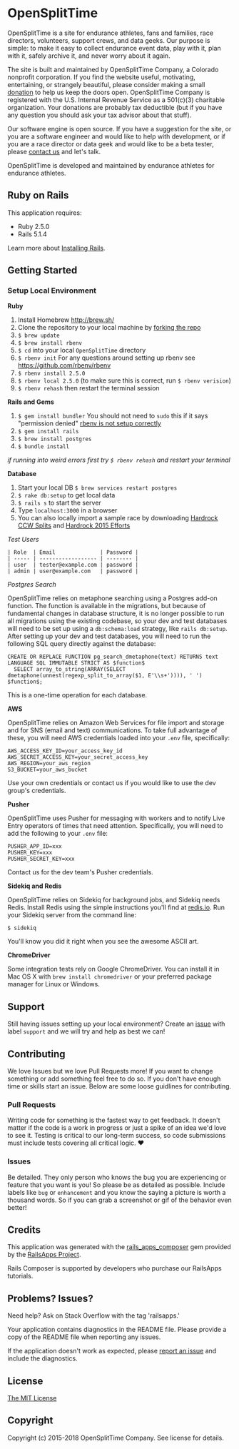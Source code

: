OpenSplitTime
================

OpenSplitTime is a site for endurance athletes, fans and families, race directors, volunteers, support crews, and data geeks. Our purpose is simple: to make it easy to collect endurance event data, play with it, plan with it, safely archive it, and never worry about it again. 

The site is built and maintained by OpenSplitTime Company, a Colorado nonprofit corporation. If you find the website useful, motivating, entertaining, or strangely beautiful, please consider making a small [donation](https://www.opensplittime.org/donations) to help us keep the doors open. OpenSplitTime Company is registered with the U.S. Internal Revenue Service as a 501(c)(3) charitable organization. Your donations are probably tax deductible (but if you have any question you should ask your tax advisor about that stuff).

Our software engine is open source. If you have a suggestion for the site, or you are a software engineer and would like to help with development, or if you are a race director or data geek and would like to be a beta tester, please [contact us](mailto:mark@opensplittime.org) and let's talk.

OpenSplitTime is developed and maintained by endurance athletes for endurance athletes.

Ruby on Rails
-------------

This application requires:

- Ruby 2.5.0
- Rails 5.1.4

Learn more about [Installing Rails](https://gorails.com/setup/osx/10.12-sierra).

Getting Started
---------------
### Setup Local Environment
**Ruby**

1. Install Homebrew http://brew.sh/
1. Clone the repository to your local machine by [forking the repo](https://help.github.com/articles/fork-a-repo/)
2. `$ brew update`
3. `$ brew install rbenv`
4. `$ cd` into your local `OpenSplitTime` directory
5. `$ rbenv init` For any questions around setting up rbenv see https://github.com/rbenv/rbenv
6. `$ rbenv install 2.5.0`
7. `$ rbenv local 2.5.0` (to make sure this is correct, run `$ rbenv verision`)
8. `$ rbenv rehash` then restart the terminal session

**Rails and Gems**

1. `$ gem install bundler` You should not need to `sudo` this if it says "permission denied" [rbenv is not setup correctly](https://github.com/rbenv/rbenv/issues/670)
2. `$ gem install rails`
3. `$ brew install postgres`
3. `$ bundle install`

*if running into weird errors first try `$ rbenv rehash` and restart your terminal*

**Database**

1. Start your local DB `$ brew services restart postgres`
2. `$ rake db:setup` to get local data
3. `$ rails s` to start the server
4. Type `localhost:3000` in a browser
5. You can also locally import a sample race by downloading [Hardrock CCW Splits](https://github.com/SplitTime/OpenSplitTime/raw/master/hardrock-ccw-splits.csv) and [Hardrock 2015 Efforts](https://github.com/SplitTime/OpenSplitTime/raw/master/hardrock-2015-efforts.csv)

*Test Users*
```
| Role  | Email              | Password |
| ----- | ------------------ | -------- |
| user  | tester@example.com | password |
| admin | user@example.com   | password |
```

*Postgres Search*

OpenSplitTime relies on metaphone searching using a Postgres add-on function. The function is available in the migrations, but because of fundamental changes in database structure, it is no longer possible to run all migrations using the existing codebase, so your dev and test databases will need to be set up using a `db:schema:load` strategy, like `rails db:setup`. After setting up your dev and test databases, you will need to run the following SQL query directly against the database:
```
CREATE OR REPLACE FUNCTION pg_search_dmetaphone(text) RETURNS text LANGUAGE SQL IMMUTABLE STRICT AS $function$
  SELECT array_to_string(ARRAY(SELECT dmetaphone(unnest(regexp_split_to_array($1, E'\\s+')))), ' ')
$function$;
```
This is a one-time operation for each database.

**AWS**

OpenSplitTime relies on Amazon Web Services for file import and storage and for SNS (email and text) communications. To take full advantage of these, you will need AWS credentials loaded into your `.env` file, specifically:
```
AWS_ACCESS_KEY_ID=your_access_key_id
AWS_SECRET_ACCESS_KEY=your_secret_access_key
AWS_REGION=your_aws_region
S3_BUCKET=your_aws_bucket
```
Use your own credentials or contact us if you would like to use the dev group's credentials.

**Pusher**

OpenSplitTime uses Pusher for messaging with workers and to notify Live Entry operators of times that need attention. Specifically, you will need to add the following to your `.env` file:
```
PUSHER_APP_ID=xxx
PUSHER_KEY=xxx
PUSHER_SECRET_KEY=xxx
```
Contact us for the dev team's Pusher credentials.

**Sidekiq and Redis**

OpenSplitTime relies on Sidekiq for background jobs, and Sidekiq needs Redis. Install Redis using the simple instructions you'll find at [redis.io](https://redis.io). Run your Sidekiq server from the command line:

`$ sidekiq`

You'll know you did it right when you see the awesome ASCII art.

**ChromeDriver**

Some integration tests rely on Google ChromeDriver. You can install it in Mac OS X with `brew install chromedriver` or your preferred package manager for Linux or Windows.

Support
-------------------------

Still having issues setting up your local environment? 
Create an [issue](https://github.com/SplitTime/OpenSplitTime/issues/new) with label `support` and we will try and help as best we can!

Contributing
-------------

We love Issues but we love Pull Requests more! If you want to change something or add something feel free to do so. If you don't have enough time or skills start an issue. Below are some loose guidlines for contributing.

### Pull Requests

Writing code for something is the fastest way to get feedback. It doesn't matter if the code is a work in progress or just a spike of an idea we'd love to see it. Testing is critical to our long-term success, so code submissions must include tests covering all critical logic. :heart:

### Issues

Be detailed. They only person who knows the bug you are experiencing or feature that you want is you! So please be as detailed as possible. Include labels like `bug` or `enhancement` and you know the saying a picture is worth a thousand words. So if you can grab a screenshot or gif of the behavior even better!


Credits
-------

This application was generated with the [rails_apps_composer](https://github.com/RailsApps/rails_apps_composer) gem
provided by the [RailsApps Project](http://railsapps.github.io/).

Rails Composer is supported by developers who purchase our RailsApps tutorials.

Problems? Issues?
-----------

Need help? Ask on Stack Overflow with the tag 'railsapps.'

Your application contains diagnostics in the README file. Please provide a copy of the README file when reporting any issues.

If the application doesn't work as expected, please [report an issue](https://github.com/RailsApps/rails_apps_composer/issues)
and include the diagnostics.

License
-------

[The MIT License](https://github.com/SplitTime/OpenSplitTime/blob/master/LICENSE)

Copyright
---------

Copyright (c) 2015-2018 OpenSplitTime Company. See license for details.